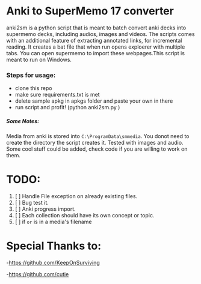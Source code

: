 # Anki to SuperMemo 17 converter
  anki2sm is a python script that is meant to batch convert anki decks into supermemo decks, including audios, images and videos. The scripts comes with an additional feature of extracting annotated links, for incremental reading. It creates a bat file that when run opens exploerer with multiple tabs. You can open supermemo to import these webpages.This script is meant to run on Windows.  

### Steps for usage:
- clone this repo
- make sure requirements.txt is met 
- delete sample apkg in apkgs folder and paste your own in there
- run script and profit! (python anki2sm.py )

##### Some Notes:
  Media from anki is stored into ```C:\ProgramData\smmedia```. You donot need to create the directory the script creates it. Tested with images and audio. Some cool stuff could be added, check code if you are willing to work on them.

# TODO:
  1) [ ] Handle File exception on already existing files. 
  2) [ ] Bug test it.
  3) [ ] Anki progress import.
  4) [ ] Each collection should have its own concept or topic.
  5) [ ] if ```or``` is in a media's filename

# Special Thanks to:
-https://github.com/KeepOnSurviving

-https://github.com/cutie
